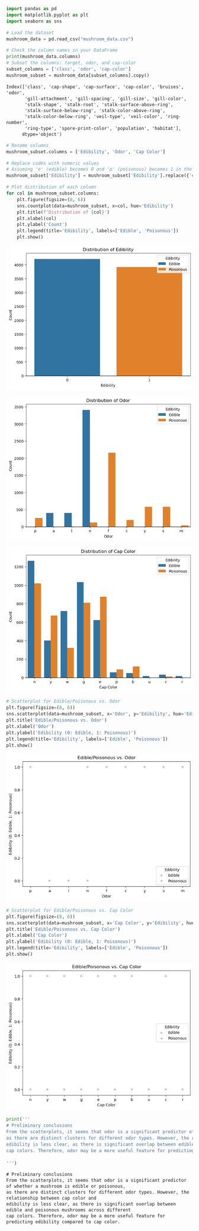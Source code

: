 ```python
import pandas as pd
import matplotlib.pyplot as plt
import seaborn as sns
```


```python
# Load the dataset
mushroom_data = pd.read_csv("mushroom_data.csv")
```


```python
# Check the column names in your DataFrame
print(mushroom_data.columns)
# Subset the columns: target, odor, and cap-color
subset_columns = ['class', 'odor', 'cap-color']
mushroom_subset = mushroom_data[subset_columns].copy()
```

    Index(['class', 'cap-shape', 'cap-surface', 'cap-color', 'bruises', 'odor',
           'gill-attachment', 'gill-spacing', 'gill-size', 'gill-color',
           'stalk-shape', 'stalk-root', 'stalk-surface-above-ring',
           'stalk-surface-below-ring', 'stalk-color-above-ring',
           'stalk-color-below-ring', 'veil-type', 'veil-color', 'ring-number',
           'ring-type', 'spore-print-color', 'population', 'habitat'],
          dtype='object')



```python
# Rename columns
mushroom_subset.columns = ['Edibility', 'Odor', 'Cap Color']
```


```python
# Replace codes with numeric values
# Assuming 'e' (edible) becomes 0 and 'p' (poisonous) becomes 1 in the 'Edibility' column
mushroom_subset['Edibility'] = mushroom_subset['Edibility'].replace({'e': 0, 'p': 1})
```


```python
# Plot distribution of each column
for col in mushroom_subset.columns:
    plt.figure(figsize=(8, 6))
    sns.countplot(data=mushroom_subset, x=col, hue='Edibility')
    plt.title(f'Distribution of {col}')
    plt.xlabel(col)
    plt.ylabel('Count')
    plt.legend(title='Edibility', labels=['Edible', 'Poisonous'])
    plt.show()
```


    
![png](output_5_0.png)
    



    
![png](output_5_1.png)
    



    
![png](output_5_2.png)
    



```python
# Scatterplot for Edible/Poisonous vs. Odor
plt.figure(figsize=(8, 6))
sns.scatterplot(data=mushroom_subset, x='Odor', y='Edibility', hue='Edibility', palette='coolwarm')
plt.title('Edible/Poisonous vs. Odor')
plt.xlabel('Odor')
plt.ylabel('Edibility (0: Edible, 1: Poisonous)')
plt.legend(title='Edibility', labels=['Edible', 'Poisonous'])
plt.show()
```


    
![png](output_6_0.png)
    



```python
# Scatterplot for Edible/Poisonous vs. Cap Color
plt.figure(figsize=(8, 6))
sns.scatterplot(data=mushroom_subset, x='Cap Color', y='Edibility', hue='Edibility', palette='coolwarm')
plt.title('Edible/Poisonous vs. Cap Color')
plt.xlabel('Cap Color')
plt.ylabel('Edibility (0: Edible, 1: Poisonous)')
plt.legend(title='Edibility', labels=['Edible', 'Poisonous'])
plt.show()
```


    
![png](output_7_0.png)
    



```python
print('''
# Preliminary conclusions
From the scatterplots, it seems that odor is a significant predictor of whether a mushroom is edible or poisonous,
as there are distinct clusters for different odor types. However, the relationship between cap color and
edibility is less clear, as there is significant overlap between edible and poisonous mushrooms across different
cap colors. Therefore, odor may be a more useful feature for predicting edibility compared to cap color.

''')
```

    
    # Preliminary conclusions
    From the scatterplots, it seems that odor is a significant predictor of whether a mushroom is edible or poisonous,
    as there are distinct clusters for different odor types. However, the relationship between cap color and
    edibility is less clear, as there is significant overlap between edible and poisonous mushrooms across different
    cap colors. Therefore, odor may be a more useful feature for predicting edibility compared to cap color.
    
    



```python

```
